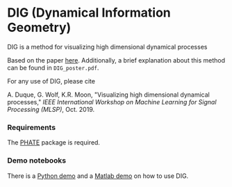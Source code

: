 # DIG (Dynamical Information Geometry)


DIG is a method for visualizing high dimensional dynamical processes 

Based on the paper [here](https://doi.org/10.1109/MLSP.2019.8918875). Additionally, a brief explanation about this method can be found in `DIG_poster.pdf`. 

For any use of DIG, please cite

A. Duque, G. Wolf, K.R. Moon, "Visualizing high dimensional dynamical processes," *IEEE International Workshop on Machine Learning for Signal Processing (MLSP)*, Oct. 2019.

### Requirements

The [PHATE](https://github.com/KrishnaswamyLab/PHATE/tree/master/Python) package is required. 

### Demo notebooks 

There is a [Python demo](https://github.com/KevinMoonLab/DIG/blob/master/DIG_python/EEG_demo.ipynb) and a [Matlab demo](https://github.com/KevinMoonLab/DIG/blob/master/DIG_matlab/demo_EEG.pdf) on how to use DIG. 
